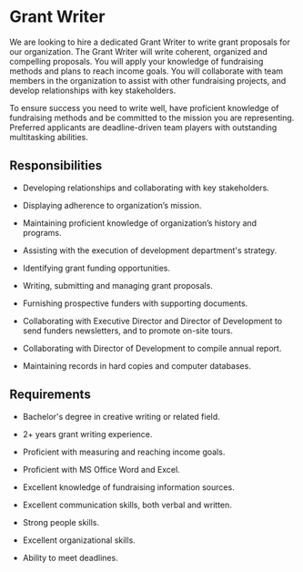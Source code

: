# Grant Writer

We are looking to hire a dedicated Grant Writer to write grant proposals for our organization. The Grant Writer will write coherent, organized and compelling proposals. You will apply your knowledge of fundraising methods and plans to reach income goals. You will collaborate with team members in the organization to
assist with other fundraising projects, and develop relationships with key stakeholders.

To ensure success you need to write well, have proficient knowledge of fundraising methods and be committed to the mission you are representing. Preferred applicants are deadline-driven team players with outstanding multitasking abilities.

## Responsibilities

* Developing relationships and collaborating with key stakeholders.

* Displaying adherence to organization’s mission.

* Maintaining proficient knowledge of organization’s history and programs.

* Assisting with the execution of development department's strategy.

* Identifying grant funding opportunities.

* Writing, submitting and managing grant proposals.

* Furnishing prospective funders with supporting documents.

* Collaborating with Executive Director and Director of Development to send funders newsletters, and to promote on-site tours.

* Collaborating with Director of Development to compile annual report.

* Maintaining records in hard copies and computer databases.

## Requirements

* Bachelor's degree in creative writing or related field.

* 2+ years grant writing experience.

* Proficient with measuring and reaching income goals.

* Proficient with MS Office Word and Excel.

* Excellent knowledge of fundraising information sources.

* Excellent communication skills, both verbal and written.

* Strong people skills.

* Excellent organizational skills.

* Ability to meet deadlines.

